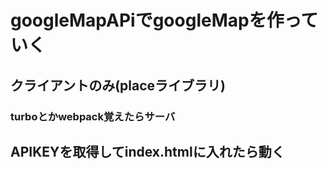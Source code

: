 # googleMapAPiでgoogleMapを作っていく
## クライアントのみ(placeライブラリ)

### turboとかwebpack覚えたらサーバ

## APIKEYを取得してindex.htmlに入れたら動く